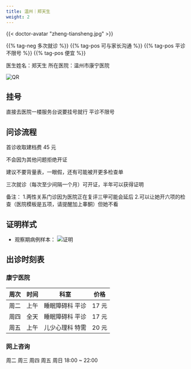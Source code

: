 ```yaml
---
title: 温州｜郑天生
weight: 2
---
```


{{< doctor-avatar "zheng-tiansheng.jpg" >}}

{{% tag-neg 多次就诊 %}} {{% tag-pos 可与家长沟通 %}}
{{% tag-pos 平诊不限号 %}} {{% tag-pos 便宜 %}}

医生姓名：郑天生
所在医院：温州市康宁医院

![QR](/images/doctor/zheng-tiansheng-qr.jpg)

## 挂号

直接去医院一楼服务台说要挂号就行 平诊不限号

## 问诊流程

首诊收取建档费 45 元

不会因为其他问题拒绝开证

建议不要背量表，一眼假，还有可能被开更多检查单

三次就诊（每次至少间隔一个月）可开证，半年可以获得证明

备注：
1.两性关系门诊因为医院正在复评三甲可能会延后
2.可以让她开六项的检查（医院模板是五项，请提醒加上睾酮）但她不看

## 证明样式

- 观察期病例样本：
  ![证明](images/doctor/proof/zheng-tiansheng.jpg)

## 出诊时刻表

### 康宁医院

| 周次 | 时间 | 科室 | 价格 |
| :---: | :---: | :---: | :---: |
| 周二 | 上午 | 睡眠障碍科 平诊 | 17 元 |
| 周四 | 全天 | 睡眠障碍科 平诊 | 17 元 |
| 周五 | 上午 | 儿少心理科 特需 | 20 元 |

### 网上咨询

周二 周三 周四 周五 周日 18:00 ~ 22:00
